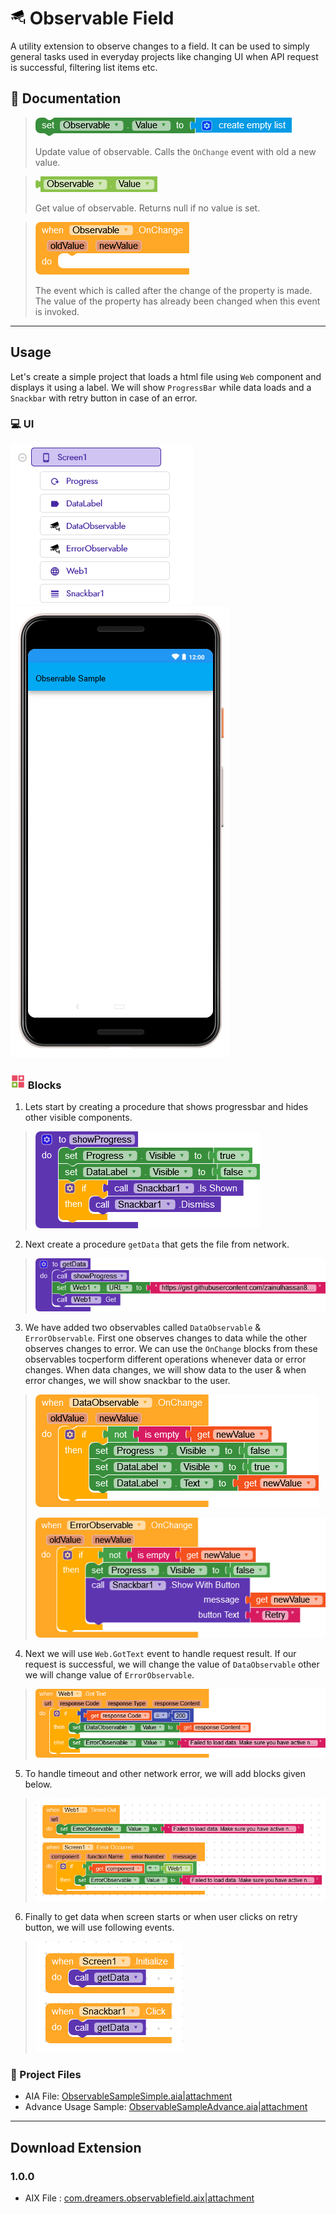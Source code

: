 # ![icon|24x24](graphics/icons/icon.png) Observable Field

A utility extension to observe changes to a field. It can be used to simply general tasks used in everyday projects like changing UI when API request is successful, filtering list items etc.

## :closed_book: Documentation

> ![set_value|410x29](graphics/blocks/set_value.png)
>
> Update value of observable. Calls the `OnChange` event with old a new value.

> ![get_value|195x25](graphics/blocks/get_value.png)
>
> Get value of observable. Returns null if no value is set.

> ![on_change|246x84](graphics/blocks/on_change.png)
>
> The event which is called after the change of the property is made. The value of the property has already been changed when this event is invoked.

---

## Usage
Let's create a simple project that loads a html file using `Web` component and displays it using a label. We will show `ProgressBar` while data loads and a `Snackbar` with retry button in case of an error.

### :computer: UI
![ui_components|292x256](graphics/exmple-blocks/ui_components.png) ![ui_preview|242x500](graphics/exmple-blocks/ui_preview.png)

### ![kblocks|24x24](graphics/icons/kblocks.png) Blocks

1. Lets start by creating a procedure that shows progressbar and hides other visible components.

> ![show_progress|359x155](graphics/exmple-blocks/show_progress.png)

2. Next create a procedure `getData` that gets the file from network.

> ![get_data|634x116](graphics/exmple-blocks/get_data.png)

3. We have added two observables called `DataObservable` & `ErrorObservable`. First one observes changes to data while the other observes changes to error. We can use the `OnChange` blocks from these observables tocperform different operations whenever data or error changes. When data changes, we will show data to the user & when error changes, we will show snackbar to the user.

> ![data_observable_changed|453x180](graphics/exmple-blocks/data_observable_changed.png)
>
> ![error_observable_changed|497x205](graphics/exmple-blocks/error_observable_changed.png)

4. Next we will use `Web.GotText` event to handle request result. If our request is successful, we will change the value of `DataObservable` other we will change value of `ErrorObservable`.

> ![got_text|690x164](graphics/exmple-blocks/got_text.png)

5. To handle timeout and other network error, we will add blocks given below.

> ![error_handling|690x243](graphics/exmple-blocks/error_handling.png)

6. Finally to get data when screen starts or when user clicks on retry button, we will use following events.

> ![initialize|236x177](graphics/exmple-blocks/initialize.png)

### :file_folder: Project Files
- AIA File: [ObservableSampleSimple.aia|attachment](example/ObservableSampleSimple.aia)
- Advance Usage Sample: [ObservableSampleAdvance.aia|attachment](example/ObservableSampleAdvance.aia)
---

## Download Extension

### 1.0.0
- AIX File : [com.dreamers.observablefield.aix|attachment](out/com.dreamers.observablefield.aix)
